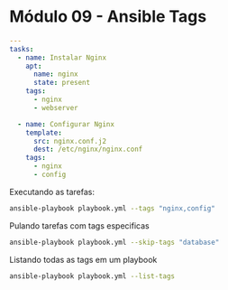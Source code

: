 # Módulo 09 - Ansible Tags

```yaml
---
tasks:
  - name: Instalar Nginx
    apt:
      name: nginx
      state: present
    tags: 
      - nginx
      - webserver

  - name: Configurar Nginx
    template:
      src: nginx.conf.j2
      dest: /etc/nginx/nginx.conf
    tags:
      - nginx
      - config
```

Executando as tarefas:
```bash
ansible-playbook playbook.yml --tags "nginx,config"
```

Pulando tarefas com tags especificas
```bash
ansible-playbook playbook.yml --skip-tags "database"
```

Listando todas as tags em um playbook
```bash
ansible-playbook playbook.yml --list-tags
```
